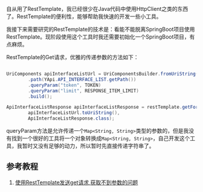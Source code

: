 自从用了RestTemplate，我已经很少在Java代码中使用HttpClient之类的东西了。RestTemplate的便利性，能够帮助我快速的开发一些小工具。

我接下来需要研究的RestTemplate的技术是：看能不能脱离SpringBoot项目使用RestTemplate。现阶段使用这个工具时我还需要初始化一个SpringBoot项目，有点麻烦。

RestTemplate的Get请求，优雅的传递参数的方法如下：

~~~ java

UriComponents apiInterfaceListUrl = UriComponentsBuilder.fromUriString(YAPI)
        .path(YApi.API_INTERFACE_LIST.getPath())
        .queryParam("token", TOKEN)
        .queryParam("limit", RESPONSE_ITEM_LIMIT)
        .build();

ApiInterfaceListResponse apiInterfaceListResponse = restTemplate.getForObject(
        apiInterfaceListUrl.toUriString(),
        ApiInterfaceListResponse.class);

~~~

queryParam方法是允许传递一个`Map<String, String>`类型的参数的，但是我没有找到一个很好的工具将一个对象转换成`Map<String, String>`，自己开发这个工具，我暂时又没有足够的动力，所以暂时先直接传递字符串了。

## 参考教程

1. [使用RestTemplate发送get请求,获取不到参数的问题](https://blog.csdn.net/zzzgd_666/article/details/82791180)
